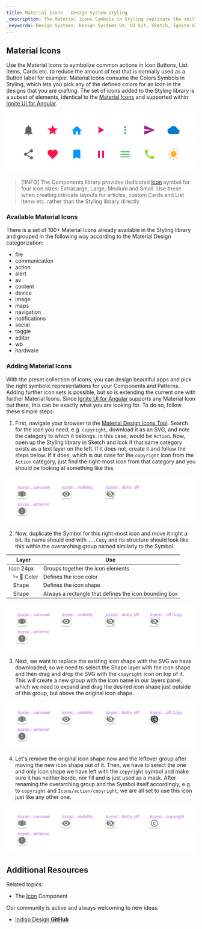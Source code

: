 ```yaml
---
title: Material Icons - Design System Styling
_description: The Material Icons Symbols in Styling replicate the skilfully crafted symbols for common actions familiar from Material Design.
_keywords: Design Systems, Design Systems UX, UI kit, Sketch, Ignite UI for Angular, Sketch to Angular, Sketch to Angular, Angular, Angular Design System, Export code from Sketch, Design Kits for Angular, Sketch HTML, Sketch to HTML, Sketch UI kits
---
```


## Material Icons

Use the Material Icons to symbolize common actions in Icon Buttons, List Items, Cards etc. to reduce the amount of text that is normally used as a Button label for example. Material Icons consume the Colors Symbols in Styling, which lets you pick any of the defined colors for an Icon in the designs that you are crafting. The set of icons added to the Styling library is a subset of elements, identical to the [Material Icons](https://material.io/tools/icons/?style=baseline) and supported within [Ignite UI for Angular](https://www.infragistics.com/products/ignite-ui-angular).

![](../images/icons_demo.png)

> [!INFO]
> The Components library provides dedicated [Icon](icon.md) symbol for four icon sizes: ExtraLarge, Large, Medium and Small. Use these when creating intricate layouts for articles, custom Cards and List Items etc. rather than the Styling library directly.

### Available Material Icons

There is a set of 100+ Material Icons already available in the Styling library and grouped in the following way according to the Material Design categorization:

- file
- communication
- action
- alert
- av
- content
- device
- image
- maps
- navigation
- notifications
- social
- toggle
- editor
- wb
- hardware

### Adding Material Icons

With the preset collection of icons, you can design beautiful apps and pick the right symbolic representations for your Components and Patterns. Adding further icon sets is possible, but so is extending the current one with further Material Icons. Since [Ignite UI for Angular](https://www.infragistics.com/products/ignite-ui-angular) supports any Material Icon out there, this can be exactly what you are looking for. To do so, follow these simple steps:

1.  First, navigate your browser to the [Material Design Icons Tool](https://material.io/tools/icons). Search for the icon you need, e.g. `copyright`, download it as an SVG, and note the category to which it belongs. In this case, would be `Action`. Now, open up the Styling library in Sketch and look if that same category exists as a text layer on the left. If it does not, create it and follow the steps below. If it does, which is our case for the `copyright` icon from the `Action` category, just find the right-most icon from that category and you should be looking at something like this.

![](../images/icons_add1.png)

2.  Now, duplicate the Symbol for this right-most icon and move it right a bit. Its name should end with `...Copy` and its structure should look like this within the overarching group named similarly to the Symbol.

| Layer                   | Use                                                   |
| ----------------------- | ----------------------------------------------------- |
| Icon 24px               | Groups together the icon elements                     |
| &nbsp;&nbsp; ↳ 🌈 Color | Defines the icon color                                |
| &nbsp;&nbsp; Shape      | Defines the icon shape                                |
| &nbsp;&nbsp; Shape      | Always a rectangle that defines the icon bounding box |

![](../images/icons_add2.png)

3.  Next, we want to replace the existing icon shape with the SVG we have downloaded, so we need to select the Shape layer with the icon shape and then drag and drop the SVG with the `copyright` icon on top of it. This will create a new group with the icon name in our layers panel, which we need to expand and drag the desired icon shape just outside of this group, but above the original icon shape.

![](../images/icons_add3.png)

4.  Let's remove the original icon shape now and the leftover group after moving the new icon shape out of it. Then, we have to select the one and only icon shape we have left with the `copyright` symbol and make sure it has neither borde, nor fill and is just used as a mask. After renaming the overarching group and the Symbol itself accordingly, e.g. to `copyright` and `Icons/action/copyright`, we are all set to use this icon just like any other one.

![](../images/icons_add4.png)

## Additional Resources

Related topics:

- The [Icon](icon.md) Component
  <div class="divider--half"></div>

Our community is active and always welcoming to new ideas.

- [Indigo Design **GitHub**](https://github.com/IgniteUI/design-system-docfx)
